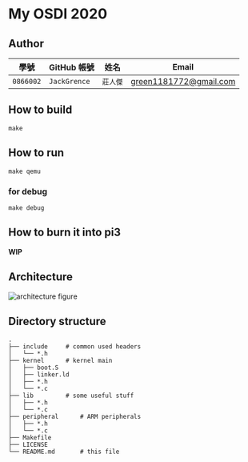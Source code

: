 # My OSDI 2020

## Author

| 學號 | GitHub 帳號 | 姓名 | Email |
| --- | ----------- | --- | --- |
|`0866002`| `JackGrence` | `莊人傑` | green1181772@gmail.com |

## How to build

```
make
```

## How to run

```
make qemu
```

### for debug

```
make debug
```

## How to burn it into pi3

**WIP**

## Architecture

![architecture figure]()

## Directory structure

```
.
├── include		# common used headers
│   └── *.h
├── kernel		# kernel main
│   ├── boot.S
│   ├── linker.ld
│   ├── *.h
│   └── *.c
├── lib			# some useful stuff
│   ├── *.h
│   └── *.c
├── peripheral		# ARM peripherals
│   ├── *.h
│   └── *.c
├── Makefile
├── LICENSE
└── README.md		# this file
```
